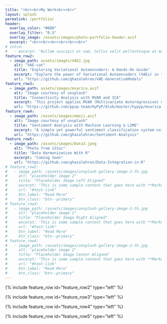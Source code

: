 ```yaml
---
title: "<br><br>My Work<br><br>"
layout: splash
permalink: /portfolio/
header:
  overlay_color: "#000"
  overlay_filter: "0.5"
  overlay_image: /assets/images/photo-portfolio-header.avif
  excerpt: "<br><br><br><br><br><br>"
# intro: 
#   - excerpt: 'Nullam suscipit et nam, tellus velit pellentesque at malesuada, enim eaque. Quis nulla, netus tempor in diam gravida tincidunt, *proin faucibus* voluptate felis id sollicitudin. Centered with `type="center"`'
feature_row2:
  - image_path: assets/images/VAE2.jpg
    alt: "VAE-cat"
    title: "Exploring Variational Autoencoders: A Hands-On Guide"
    excerpt: "Explore the power of Variational Autoencoders (VAEs) in this hands-on guide. Learn how to implement and train a VAE on the SVHN dataset using       PyTorch, with step-by-step instructions for building the model and visualizing results. Perfect for those looking to dive into generative models and image generation!"
    url: "https://github.com/ghazalehran/VAE-GenerativeModels"
feature_row3:
  - image_path: assets/images/mvarica.avif
    alt: "Image courtesy of unsplash"
    title: "Connectivity Analysis with MVAR and ICA"
    excerpt: 'This project applies MVAR (Multivariate Autoregressive) modeling and ICA (Independent Component Analysis) to EEG time-series data to estimate connectivity measures like transfer functions and directed coherence.<a href="https://github.com/your-link-to-tutorial" target="_blank">Check out the PDC Connectivity in the Tutorial section</a>'
    url: "https://github.com/ppsp-team/HyPyP/blob/master/hypyp/mvarica.py"
feature_row4:
  - image_path: /assets/images/emoji.avif
    alt: "Image courtesy of unsplash"
    title: "Sentiment Analysis with Machine Learning & LIME"
    excerpt: "A simple yet powerful sentiment classification system using machine learning models (Naive Bayes, SVM, Neural Networks) to predict text sentiment. Implemented feature engineering techniques like Bag of Words and NLP, and applied LIME for model interpretability. The project focuses on building accurate, explainable AI solutions for text sentiment analysis."
    url: "https://github.com/ghazalehran/Sentiment-Analysis"
feature_row5:
  - image_path: /assets/images/Data3.jpeg
    alt: "Photo from iStoc"
    title: "Data Harmonization With R"
    excerpt: "Coming Soon"
    url: "https://github.com/ghazalehran/Data-Integration-in-R"
# feature_row2:
#   - image_path: /assets/images/unsplash-gallery-image-2-th.jpg
#     alt: "placeholder image 2"
#     title: "Placeholder Image Left Aligned"
#     excerpt: 'This is some sample content that goes here with **Markdown** formatting. Left aligned with `type="left"`'
#     url: "#test-link"
#     btn_label: "Read More"
#     btn_class: "btn--primary"
# feature_row3:
#   - image_path: /assets/images/unsplash-gallery-image-2-th.jpg
#     alt: "placeholder image 2"
#     title: "Placeholder Image Right Aligned"
#     excerpt: 'This is some sample content that goes here with **Markdown** formatting. Right aligned with `type="right"`'
#     url: "#test-link"
#     btn_label: "Read More"
#     btn_class: "btn--primary"
# feature_row4:
#   - image_path: /assets/images/unsplash-gallery-image-2-th.jpg
#     alt: "placeholder image 2"
#     title: "Placeholder Image Center Aligned"
#     excerpt: 'This is some sample content that goes here with **Markdown** formatting. Centered with `type="center"`'
#     url: "#test-link"
#     btn_label: "Read More"
#     btn_class: "btn--primary"
---
```


{% include feature_row id="feature_row2" type="left" %}

{% include feature_row id="feature_row3" type="left" %}

{% include feature_row id="feature_row4" type="left" %}

{% include feature_row id="feature_row5" type="left" %}
